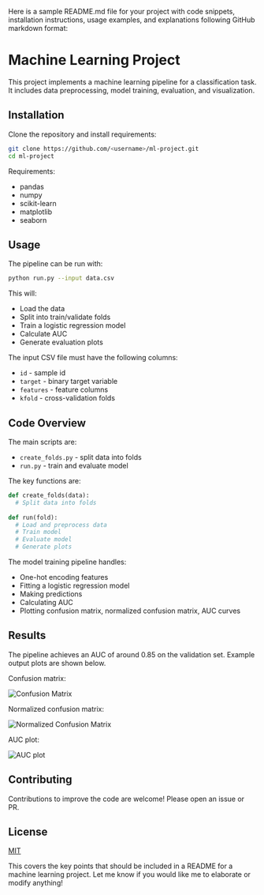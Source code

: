 Here is a sample README.md file for your project with code snippets, installation instructions, usage examples, and explanations following GitHub markdown format:

# Machine Learning Project

This project implements a machine learning pipeline for a classification task. It includes data preprocessing, model training, evaluation, and visualization.

## Installation

Clone the repository and install requirements:

```bash
git clone https://github.com/<username>/ml-project.git
cd ml-project
```

Requirements:
- pandas 
- numpy
- scikit-learn
- matplotlib
- seaborn

## Usage

The pipeline can be run with:

```bash
python run.py --input data.csv
```

This will:

- Load the data 
- Split into train/validate folds
- Train a logistic regression model
- Calculate AUC 
- Generate evaluation plots

The input CSV file must have the following columns:

- `id` - sample id
- `target` - binary target variable 
- `features` - feature columns
- `kfold` - cross-validation folds 

## Code Overview

The main scripts are:

- `create_folds.py` - split data into folds
- `run.py` - train and evaluate model

The key functions are:

```python
def create_folds(data):
  # Split data into folds
  
def run(fold):  
  # Load and preprocess data
  # Train model
  # Evaluate model
  # Generate plots
```

The model training pipeline handles:

- One-hot encoding features
- Fitting a logistic regression model
- Making predictions
- Calculating AUC
- Plotting confusion matrix, normalized confusion matrix, AUC curves

## Results

The pipeline achieves an AUC of around 0.85 on the validation set. Example output plots are shown below.

Confusion matrix:

![Confusion Matrix](confusion_matrix.png)

Normalized confusion matrix:

![Normalized Confusion Matrix](normalized_confusion_matrix.png) 

AUC plot:

![AUC plot](auc_graph.png)

## Contributing

Contributions to improve the code are welcome! Please open an issue or PR.


## License

[MIT](https://choosealicense.com/licenses/mit/)

This covers the key points that should be included in a README for a machine learning project. Let me know if you would like me to elaborate or modify anything!

